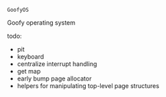     GoofyOS

Goofy operating system


todo: 
- pit
- keyboard
- centralize interrupt handling
- get map
- early bump page allocator
- helpers for manipulating top-level page structures